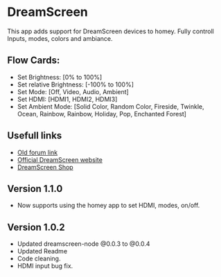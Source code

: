 # DreamScreen

This app adds support for DreamScreen devices to homey.
Fully controll Inputs, modes, colors and ambiance.

## Flow Cards:

- Set Brightness: [0% to 100%]
- Set relative Brightness: [-100% to 100%]
- Set Mode: [Off, Video, Audio, Ambient]
- Set HDMI: [HDMI1, HDMI2, HDMI3]
- Set Ambient Mode: [Solid Color, Random Color, Fireside, Twinkle, Ocean, Rainbow, Rainbow, Holiday, Pop, Enchanted Forest]

## Usefull links

- [Old forum link](https://forum.athom.com/discussion/4928/app-dreamscreen)
- [Official DreamScreen website](https://www.dreamscreentv.com/)
- [DreamScreen Shop](https://www.dreamscreentv.com/shop/)

## Version 1.1.0

- Now supports using the homey app to set HDMI, modes, on/off.

## Version 1.0.2

- Updated dreamscreen-node @0.0.3 to @0.0.4
- Updated Readme
- Code cleaning.
- HDMI input bug fix.
